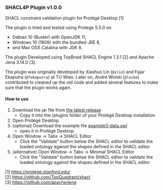 ### SHACL4P Plugin v1.0.0 

SHACL constraint validation plugin for Protégé Desktop [1]

The plugin is tried and tested using Protege 5.5.0 on 
* Debian 10 (Buster) with OpenJDK 11, 
* Windows 10 (1809) with the bundled JRE 8, 
* and Mac OSX Catalina with JDK 8.

The plugin Developed using TopBraid SHACL Engine 1.3.1 [2] and Apache Jena 3.14.0 [3].   

The plugin was originally developed by Xiashuo Lin (`@xlin`) and Fajar Ekaputra (`@fekaputra`) at TU Wien.
Later on, André Wolski (`@locke`) contributed to cleaned up the old code and added several features to make sure that the plugin works again. 

#### How to use

1. Download the jar file from [the latest release](https://github.com/fekaputra/shacl-plugin/releases)
    * Copy it into the /plugins folder of your Protégé Desktop installation
2. Open Protégé Desktop
3. (optional) Download the example file [example3-data.owl](https://raw.githubusercontent.com/fekaputra/shacl-plugin/master/src/main/resources/example3-data.owl)
    * open it in Protégé Desktop
4. Open Window -> Tabs -> SHACL Editor
    * Click the "Validate" button below the SHACL editor to validate the loaded ontology against the shapes defined in the SHACL editor
5. (alternative) Open Window -> Tabs -> Minimal SHACL Editor
    * Click the "Validate" button below the SHACL editor to validate the loaded ontology against the shapes defined in the SHACL editor

[1] https://protege.stanford.edu/   
[2] https://github.com/TopQuadrant/shacl   
[3] https://github.com/apache/jena
